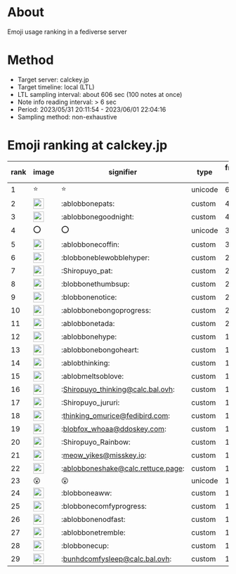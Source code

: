 # About
Emoji usage ranking in a fediverse server

# Method
- Target server: calckey.jp
- Target timeline: local (LTL)
- LTL sampling interval: about 606 sec (100 notes at once)
- Note info reading interval: > 6 sec
- Period: 2023/05/31 20:11:54 - 2023/06/01 22:04:16 
- Sampling method: non-exhaustive

# Emoji ranking at calckey.jp

|rank|image|signifier|type|frequency score|
|----|----|----|----|----|
|1|⭐|⭐|unicode|6|
|2|<img height="24" src="https://calckey.jp/emoji/ablobbonepats.webp">|:ablobbonepats:|custom|4|
|3|<img height="24" src="https://calckey.jp/emoji/ablobbonegoodnight.webp">|:ablobbonegoodnight:|custom|4|
|4|⭕|⭕|unicode|3|
|5|<img height="24" src="https://calckey.jp/emoji/ablobbonecoffin.webp">|:ablobbonecoffin:|custom|3|
|6|<img height="24" src="https://calckey.jp/emoji/blobboneblewobblehyper.webp">|:blobboneblewobblehyper:|custom|2|
|7|<img height="24" src="https://calckey.jp/emoji/Shiropuyo_pat.webp">|:Shiropuyo_pat:|custom|2|
|8|<img height="24" src="https://calckey.jp/emoji/blobbonethumbsup.webp">|:blobbonethumbsup:|custom|2|
|9|<img height="24" src="https://calckey.jp/emoji/blobbonenotice.webp">|:blobbonenotice:|custom|2|
|10|<img height="24" src="https://calckey.jp/emoji/ablobbonebongoprogress.webp">|:ablobbonebongoprogress:|custom|2|
|11|<img height="24" src="https://calckey.jp/emoji/ablobbonetada.webp">|:ablobbonetada:|custom|2|
|12|<img height="24" src="https://calckey.jp/emoji/ablobbonehype.webp">|:ablobbonehype:|custom|1|
|13|<img height="24" src="https://calckey.jp/emoji/ablobbonebongoheart.webp">|:ablobbonebongoheart:|custom|1|
|14|<img height="24" src="https://calckey.jp/emoji/ablobthinking.webp">|:ablobthinking:|custom|1|
|15|<img height="24" src="https://calckey.jp/emoji/ablobmeltsoblove.webp">|:ablobmeltsoblove:|custom|1|
|16|<img height="24" src="https://calckey.jp/emoji/Shiropuyo_thinking.webp">|:Shiropuyo_thinking@calc.bal.ovh:|custom|1|
|17|<img height="24" src="https://calckey.jp/emoji/Shiropuyo_jururi.webp">|:Shiropuyo_jururi:|custom|1|
|18|<img height="24" src="https://calckey.jp/emoji/thinking_omurice.webp">|:thinking_omurice@fedibird.com:|custom|1|
|19|<img height="24" src="https://calckey.jp/emoji/blobfox_whoaa.webp">|:blobfox_whoaa@ddoskey.com:|custom|1|
|20|<img height="24" src="https://calckey.jp/emoji/Shiropuyo_Rainbow.webp">|:Shiropuyo_Rainbow:|custom|1|
|21|<img height="24" src="https://calckey.jp/emoji/meow_yikes.webp">|:meow_yikes@misskey.io:|custom|1|
|22|<img height="24" src="https://calckey.jp/emoji/ablobboneshake.webp">|:ablobboneshake@calc.rettuce.page:|custom|1|
|23|😮|😮|unicode|1|
|24|<img height="24" src="https://calckey.jp/emoji/blobboneaww.webp">|:blobboneaww:|custom|1|
|25|<img height="24" src="https://calckey.jp/emoji/blobbonecomfyprogress.webp">|:blobbonecomfyprogress:|custom|1|
|26|<img height="24" src="https://calckey.jp/emoji/ablobbonenodfast.webp">|:ablobbonenodfast:|custom|1|
|27|<img height="24" src="https://calckey.jp/emoji/ablobbonetremble.webp">|:ablobbonetremble:|custom|1|
|28|<img height="24" src="https://calckey.jp/emoji/blobbonecup.webp">|:blobbonecup:|custom|1|
|29|<img height="24" src="https://calckey.jp/emoji/bunhdcomfysleep.webp">|:bunhdcomfysleep@calc.bal.ovh:|custom|1|
